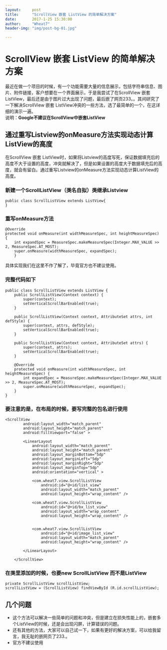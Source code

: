 ```yaml
---
layout:     post   
title:      "ScrollView 嵌套 ListView 的简单解决方案"     
date:       2017-1-25 15:30:00   
author:     "Wheat7"        
header-img: "img/post-bg-01.jpg"

---
```


# ScrollView 嵌套 ListView 的简单解决方案

最近在做一个项目的时候，有一个功能需要大量的信息展示，包括字符串信息、图片、附件链接，客户想要在一个界面展示，于是我尝试了在ScrollView 嵌套 ListView，最后还是由于图片过大出现了问题，最后嵌了网页233。。其间研究了一下解决ScrollView 嵌套 ListView冲突的一些方法，选了最简单的一个，在这详细的演示一遍。            
说明：**Google不建议在ScrollView中嵌套ListView**                             
## 通过重写Listview的onMeasure方法实现动态计算ListView的高度
在ScrollView 嵌套 ListView时，如果将Listview的高度写死，保证数据填充后的高度不大于设置的高度，冲突就解决了，但是如果设置的高度大于数据填充后的高度，就会有留白。通过重写Listview的onMeasure方法实现动态计算ListView的高度。  

### 新建一个ScrollListView（类名自拟）类继承Listview 

```
public class ScrollListView extends ListView{
}
```
### 重写onMeasure方法    

```
@Override
protected void onMeasure(int widthMeasureSpec, int heightMeasureSpec) {
    int expandSpec = MeasureSpec.makeMeasureSpec(Integer.MAX_VALUE >> 2, MeasureSpec.AT_MOST);
    super.onMeasure(widthMeasureSpec, expandSpec);
	}
```

具体实现我们在这里不作了解了，毕竟官方也不建议使用。     

### 完整代码如下          

```     
public class ScrollListView extends ListView {
	public ScrollListView(Context context) {
		super(context);
		setVerticalScrollBarEnabled(true);
	}

	public ScrollListView(Context context, AttributeSet attrs, int defStyle) {
		super(context, attrs, defStyle);
		setVerticalScrollBarEnabled(true);
	}

	public ScrollListView(Context context, AttributeSet attrs) {
		super(context, attrs);
		setVerticalScrollBarEnabled(true);
	}

	@Override
	protected void onMeasure(int widthMeasureSpec, int heightMeasureSpec) {
		int expandSpec = MeasureSpec.makeMeasureSpec(Integer.MAX_VALUE >> 2, MeasureSpec.AT_MOST);
		super.onMeasure(widthMeasureSpec, expandSpec);
	}
}
```        
      
### 要注意的是，在布局的时候，要写完整的包名进行使用
           
```        
<ScrollView
        android:layout_width="match_parent"
        android:layout_height="match_parent"
        android:fillViewport="false" >

        <LinearLayout
            android:layout_width="match_parent"
            android:layout_height="match_parent"
            android:layout_marginBottom="5dp"
            android:layout_marginLeft="5dp"
            android:layout_marginRight="5dp"
            android:layout_marginTop="5dp"
            android:orientation="vertical" >

            <com.wheat7.view.ScrollListView
                android:id="@+id/list_view"
                android:layout_width="match_parent"
                android:layout_height="wrap_content" />

            <com.wheat7.view.ScrollListView
                android:id="@+id/bx_list_view"
                android:layout_width="wrap_content"
                android:layout_height="wrap_content" />


            <com.wheat7.view.ScrollListView
                android:id="@+id/image_list_view"
                android:layout_width="match_parent"
                android:layout_height="wrap_content" />
                
        </LinearLayout>
        
    </ScrollView>
```

### 在类里添加的时候，也要new ScrollListView 而不是ListView
```
private ScrollListView scrollListView;
scrollListView = (ScrollListView) findViewById (R.id.scrollListView);
```

## 几个问题
* 这个方法可以解决一些简单的问题和冲突，但是建立在损失性能上的，嵌套多个ListView的时候，还是会出现闪屏，计算错误的问题。     
* 还有其他的方法，大家可以自己试一下，如果有更好的解决方案，可以给我留言，我无耻的嵌网页了233.。
* 官方不建议使用




